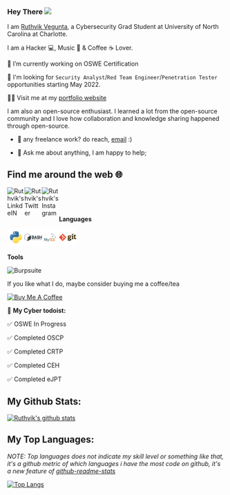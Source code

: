 ### Hey There <img src="https://media.giphy.com/media/hvRJCLFzcasrR4ia7z/giphy.gif" width="25px">

I am <a href="https://ruthvikv.com" target="_blank">Ruthvik Vegunta</a>, a Cybersecurity Grad Student at University of North Carolina at Charlotte.

  

I am a Hacker 💻,  Music 🎵 & Coffee ☕ Lover.

  

🔭 I’m currently working on OSWE Certification
  

💼 I'm looking for `Security Analyst`/`Red Team Engineer`/`Penetration Tester` opportunities starting May 2022.

  

👨‍💻 Visit me at my [portfolio website](https://ruthvikv.com)

  

I am also an open-source enthusiast. I learned a lot from the open-source community and I love how collaboration and knowledge sharing happened through open-source.

- 💼 any freelance work? do reach, [email](mailto:ruthvikvegunta2@gmail.com) :)

- 💬 Ask me about anything, I am happy to help;

## Find me around the web :globe_with_meridians:

<a href="https://www.linkedin.com/in/ruthvik-vegunta" target="_blank">

<img align="left" alt="Ruthvik's LinkdeIN" width="40px" src="https://cdn1.iconfinder.com/data/icons/logotypes/32/square-linkedin-512.png" />

</a>

<a href="https://twitter.com/ruthvikvegunta" target="_blank">

<img align="left" alt="Ruthvik's Twitter" width="40px" src="https://cdn2.iconfinder.com/data/icons/social-media-applications/64/social_media_applications_6-twitter-512.png" />

</a>

  

<a href="https://www.instagram.com/ruthvik.v/" target="_blank">

<img align="left" alt="Ruthvik's Instagram" width="40px" src="https://cdn3.iconfinder.com/data/icons/2018-social-media-logotypes/1000/2018_social_media_popular_app_logo_instagram-512.png" />

</a>

  <br />
  <br />
  <br />
  
**Languages**

  

<code><img height="40" src="https://raw.githubusercontent.com/github/explore/80688e429a7d4ef2fca1e82350fe8e3517d3494d/topics/python/python.png"></code><code><img height="40" src="https://raw.githubusercontent.com/github/explore/80688e429a7d4ef2fca1e82350fe8e3517d3494d/topics/bash/bash.png"></code><code><img height="40" src="https://raw.githubusercontent.com/github/explore/80688e429a7d4ef2fca1e82350fe8e3517d3494d/topics/mysql/mysql.png"></code><code><img height="40" src="https://raw.githubusercontent.com/github/explore/80688e429a7d4ef2fca1e82350fe8e3517d3494d/topics/git/git.png"></code>

**Tools**

  

<img title="burpsuite" alt="Burpsuite" width="40px" src="https://cdn4.iconfinder.com/data/icons/macaron-1/48/BurpSuite-1024.png">

  

If you like what I do, maybe consider buying me a coffee/tea

  

<a href="https://www.buymeacoffee.com/ruthvik" target="_blank"><img src="https://cdn.buymeacoffee.com/buttons/v2/default-red.png" alt="Buy Me A Coffee" width="150" ></a>

  

🚧 **My Cyber todoist:**

<!-- TODO-IST:START -->
✅ OSWE In Progress

✅ Completed OSCP

✅ Completed CRTP

✅ Completed CEH

✅ Completed eJPT

<!-- TODO-IST:END -->

  
  

## My Github Stats:


[![Ruthvik's github stats](https://github-readme-stats.vercel.app/api?username=ruthvikvegunta&show_icons=true&theme=vision-friendly-dark&hide=issues&include_all_commits=true&count_private=true)](https://github.com/anuraghazra/github-readme-stats)

## My Top Languages:

  

*NOTE: Top languages does not indicate my skill level or something like that, it's a github metric of which languages i have the most code on github, it's a new feature of [github-readme-stats](https://github.com/anuraghazra/github-readme-stats)*

  

[![Top Langs](https://github-readme-stats.vercel.app/api/top-langs/?username=ruthvikvegunta&layout=compact&theme=vision-friendly-dark)](https://github.com/anuraghazra/github-readme-stats)  

